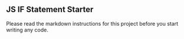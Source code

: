 ## JS IF Statement Starter

Please read the markdown instructions for this project before you start writing any code.
